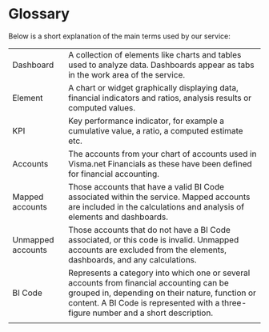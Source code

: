 # Glossary

Below is a short explanation of the main terms used by our service:

|     |     |
| --- | --- |
| Dashboard         | A collection of elements like charts and tables used to analyze data. Dashboards appear as tabs in the work area of the service.                                                                                                   
| Element           | A chart or widget graphically displaying data, financial indicators and ratios, analysis results or computed values.                                                                                                               |
| KPI               | Key performance indicator, for example a cumulative value, a ratio, a computed estimate etc.                                                                                                                                       |
| Accounts          | The accounts from your chart of accounts used in Visma.net Financials as these have been defined for financial accounting.                                                                                                         |
| Mapped accounts   | Those accounts that have a valid BI Code associated within the service. Mapped accounts are included in the calculations and analysis of elements and dashboards.                                                                  |
| Unmapped accounts | Those accounts that do not have a BI Code associated, or this code is invalid. Unmapped accounts are excluded from the elements, dashboards, and any calculations.                                                                 |
| BI Code           | Represents a category into which one or several accounts from financial accounting can be grouped in, depending on their nature, function or content. A BI Code is represented with a three-figure number and a short description. |
|     |     |